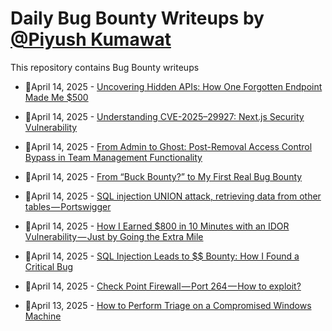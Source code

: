 # Daily Bug Bounty Writeups by [@Piyush Kumawat](https://twitter.com/piyush_supiy) 
This repository contains Bug Bounty writeups

<!-- BLOG-POST-LIST:START -->
 - 💯April 14, 2025 - [Uncovering Hidden APIs: How One Forgotten Endpoint Made Me $500](https://infosecwriteups.com/uncovering-hidden-apis-how-one-forgotten-endpoint-made-me-500-424e6388c406?source=rss------bug_bounty-5) 

 - 💯April 14, 2025 - [Understanding CVE-2025–29927: Next.js Security Vulnerability](https://medium.com/@dasmanish6176/understanding-cve-2025-29927-next-js-security-vulnerability-6a6e20a7bcb0?source=rss------bug_bounty-5) 

 - 💯April 14, 2025 - [From Admin to Ghost: Post-Removal Access Control Bypass in Team Management Functionality](https://medium.com/@nhlimon37/from-admin-to-ghost-post-removal-access-control-bypass-in-team-management-functionality-155e3d7faf0d?source=rss------bug_bounty-5) 

 - 💯April 14, 2025 - [From “Buck Bounty?” to My First Real Bug Bounty](https://medium.com/@bgsswqyh/from-buck-bounty-to-my-first-real-bug-bounty-7490f1907541?source=rss------bug_bounty-5) 

 - 💯April 14, 2025 - [SQL injection UNION attack, retrieving data from other tables — Portswigger](https://arayofhope7.medium.com/sql-injection-union-attack-retrieving-data-from-other-tables-portswigger-ab892f5a9527?source=rss------bug_bounty-5) 

 - 💯April 14, 2025 - [​​How I Earned $800 in 10 Minutes with an IDOR Vulnerability — Just by Going the Extra Mile​​](https://medium.com/@cadeeper/how-i-earned-800-in-10-minutes-with-an-idor-vulnerability-just-by-going-the-extra-mile-b8208bec852f?source=rss------bug_bounty-5) 

 - 💯April 14, 2025 - [SQL Injection Leads to $$ Bounty: How I Found a Critical Bug](https://medium.com/@arrheniuspaelongan09/sql-injection-leads-to-bounty-how-i-found-a-critical-bug-cbacc35a2f19?source=rss------bug_bounty-5) 

 - 💯April 14, 2025 - [Check Point Firewall — Port 264 — How to exploit?](https://medium.com/@verylazytech/check-point-firewall-port-264-how-to-exploit-10453634fb26?source=rss------bug_bounty-5) 

 - 💯April 13, 2025 - [How to Perform Triage on a Compromised Windows Machine](https://medium.com/@paritoshblogs/how-to-perform-triage-on-a-compromised-windows-machine-a358edfefd4b?source=rss------bug_bounty-5) 
<!-- BLOG-POST-LIST:END -->
